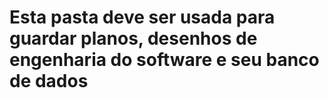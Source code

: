 # Esta pasta deve ser usada para guardar planos, desenhos de engenharia do software e seu banco de dados